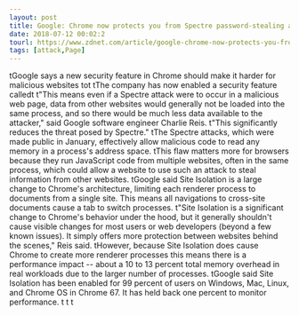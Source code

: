 ```yaml
---
layout: post
title: Google: Chrome now protects you from Spectre password-stealing attacks
date: 2018-07-12 00:02:2
tourl: https://www.zdnet.com/article/google-chrome-now-protects-you-from-spectre-password-stealing-attacks/
tags: [attack,Page]
---
```

 tGoogle says a new security feature in Chrome should make it harder for malicious websites tot tThe company has now enabled a security feature calledt t"This means even if a Spectre attack were to occur in a malicious web page, data from other websites would generally not be loaded into the same process, and so there would be much less data available to the attacker," said Google software engineer Charlie Reis. t"This significantly reduces the threat posed by Spectre." tThe Spectre attacks, which were made public in January, effectively allow malicious code to read any memory in a process's address space. tThis flaw matters more for browsers because they run JavaScript code from multiple websites, often in the same process, which could allow a website to use such an attack to steal information from other websites. tGoogle said Site Isolation is a large change to Chrome's architecture, limiting each renderer process to documents from a single site. This means all navigations to cross-site documents cause a tab to switch processes. t"Site Isolation is a significant change to Chrome's behavior under the hood, but it generally shouldn't cause visible changes for most users or web developers (beyond a few known issues). It simply offers more protection between websites behind the scenes," Reis said. tHowever, because Site Isolation does cause Chrome to create more renderer processes this means there is a performance impact -- about a 10 to 13 percent total memory overhead in real workloads due to the larger number of processes. tGoogle said Site Isolation has been enabled for 99 percent of users on Windows, Mac, Linux, and Chrome OS in Chrome 67. It has held back one percent to monitor performance. t t t